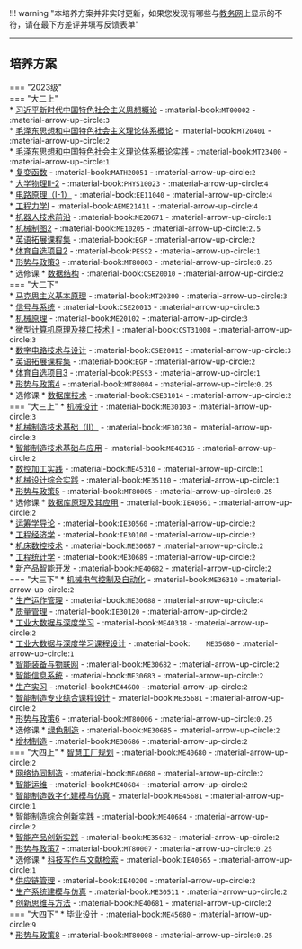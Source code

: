 !!! warning "本培养方案并非实时更新，如果您发现有哪些与[教务网](https://my.cqu.edu.cn)上显示的不符，请在最下方差评并填写反馈表单"

---

## 培养方案

=== "2023级"  
    === "大二上"  
        * [习近平新时代中国特色社会主义思想概论](../../../课程/习近平新时代中国特色社会主义思想概论.md) - :material-book:`MT00002` - :material-arrow-up-circle:`3`  
        * [毛泽东思想和中国特色社会主义理论体系概论](../../../课程/毛泽东思想和中国特色社会主义理论体系概论.md) - :material-book:`MT20401` - :material-arrow-up-circle:`2`  
        * [毛泽东思想和中国特色社会主义理论体系概论实践](../../../课程/毛泽东思想和中国特色社会主义理论体系概论实践.md) - :material-book:`MT23400` - :material-arrow-up-circle:`1`  
        * [复变函数](../../../课程/复变函数.md) - :material-book:`MATH20051` - :material-arrow-up-circle:`2`  
        * [大学物理Ⅱ-2](../../../课程/大学物理.md) - :material-book:`PHYS10023` - :material-arrow-up-circle:`4`  
        * [电路原理（I-1）](../../../课程/电路原理.md) - :material-book:`EE11040` - :material-arrow-up-circle:`4`  
        * [工程力学Ⅰ](../../../课程/工程力学.md) - :material-book:`AEME21411` - :material-arrow-up-circle:`4`  
        * [机器人技术前沿](../../../课程/机器人技术前沿.md) - :material-book:`ME20671` - :material-arrow-up-circle:`1`  
        * [机械制图2](../../../课程/机械制图.md) - :material-book:`ME10205` - :material-arrow-up-circle:`2.5`  
        * [英语拓展课程集](../../../课程/英语.md) - :material-book:`EGP` - :material-arrow-up-circle:`2`  
        * [体育自选项目2](../../../课程/体育.md) - :material-book:`PESS2` - :material-arrow-up-circle:`1`  
        * [形势与政策3](../../../课程/形势与政策.md) - :material-book:`MT80003` - :material-arrow-up-circle:`0.25`  
        * 选修课
            * [数据结构](../../../课程/数据结构.md) - :material-book:`CSE20010` - :material-arrow-up-circle:`2`  
    === "大二下"  
        * [马克思主义基本原理](../../../课程/马克思主义基本原理.md) - :material-book:`MT20300` - :material-arrow-up-circle:`3`  
        * [信号与系统](../../../课程/信号与系统.md) - :material-book:`CSE20013` - :material-arrow-up-circle:`3`  
        * [机械原理](../../../课程/机械原理.md) - :material-book:`ME20102` - :material-arrow-up-circle:`3`  
        * [微型计算机原理及接口技术Ⅱ](../../../课程/微型计算机原理及接口技术.md) - :material-book:`CST31008` - :material-arrow-up-circle:`3`  
        * [数字电路技术与设计](../../../课程/数字电路技术与设计.md) - :material-book:`CSE20015` - :material-arrow-up-circle:`3`  
        * [英语拓展课程集](../../../课程/英语.md) - :material-book:`EGP` - :material-arrow-up-circle:`2`  
        * [体育自选项目3](../../../课程/体育.md) - :material-book:`PESS3` - :material-arrow-up-circle:`1`  
        * [形势与政策4](../../../课程/形势与政策.md) - :material-book:`MT80004` - :material-arrow-up-circle:`0.25`  
        * 选修课
            * [数据库技术](../../../课程/数据库技术.md) - :material-book:`CSE31014` - :material-arrow-up-circle:`2`  
    === "大三上"
        * [机械设计](../../../课程/机械设计.md) - :material-book:`ME30103` - :material-arrow-up-circle:`3`  
        * [机械制造技术基础（Ⅱ）](../../../课程/机械制造技术基础.md) - :material-book:`ME30230` - :material-arrow-up-circle:`3`  
        * [智能制造技术基础与应用](../../../课程/智能制造技术基础与应用.md) - :material-book:`ME40316` - :material-arrow-up-circle:`2`  
        * [数控加工实践](../../../课程/数控加工实践.md) - :material-book:`ME45310` - :material-arrow-up-circle:`1`  
        * [机械设计综合实践](../../../课程/机械设计综合实践.md) - :material-book:`ME35110` - :material-arrow-up-circle:`1`  
        * [形势与政策5](../../../课程/形势与政策.md) - :material-book:`MT80005` - :material-arrow-up-circle:`0.25`  
        * 选修课
            * [数据库原理及其应用](../../../课程/数据库原理及其应用.md) - :material-book:`IE40561` - :material-arrow-up-circle:`2`  
            * [运筹学导论](../../../课程/运筹学导论.md) - :material-book:`IE30560` - :material-arrow-up-circle:`2`  
            * [工程经济学](../../../课程/工程经济学.md) - :material-book:`IE30100` - :material-arrow-up-circle:`2`  
            * [机床数控技术](../../../课程/机床数控技术.md) - :material-book:`ME30687` - :material-arrow-up-circle:`2`  
            * [工程统计学](../../../课程/工程统计学.md) - :material-book:`ME30689` - :material-arrow-up-circle:`2`  
            * [新产品智能开发](../../../课程/新产品智能开发.md) - :material-book:`ME40682` - :material-arrow-up-circle:`2`  
    === "大三下"
        * [机械电气控制及自动化](../../../课程/机械电气控制及自动化.md) - :material-book:`ME36310` - :material-arrow-up-circle:`2`  
        * [生产运作管理](../../../课程/机械电气控制及自动化.md) - :material-book:`ME30688` - :material-arrow-up-circle:`4`  
        * [质量管理](../../../课程/机械电气控制及自动化.md) - :material-book:`IE30120` - :material-arrow-up-circle:`2`  
        * [工业大数据与深度学习](../../../课程/工业大数据与深度学习.md) - :material-book:`ME40318` - :material-arrow-up-circle:`2`  
        * [工业大数据与深度学习课程设计](../../../课程/工业大数据与深度学习课程设计.md) - :material-book:`	ME35680` - :material-arrow-up-circle:`1`  
        * [智能装备与物联网](../../../课程/智能装备与物联网.md) - :material-book:`ME30682` - :material-arrow-up-circle:`2`  
        * [智能信息系统](../../../课程/智能信息系统.md) - :material-book:`ME30683` - :material-arrow-up-circle:`2`  
        * [生产实习](../../../课程/生产实习.md) - :material-book:`ME44680` - :material-arrow-up-circle:`2`  
        * [智能制造专业综合课程设计](../../../课程/智能制造专业综合课程设计.md) - :material-book:`ME35681` - :material-arrow-up-circle:`2`  
        * [形势与政策6](../../../课程/形势与政策.md) - :material-book:`MT80006` - :material-arrow-up-circle:`0.25`  
        * 选修课
            * [绿色制造](../../../课程/绿色制造.md) - :material-book:`ME30685` - :material-arrow-up-circle:`2`  
            * [增材制造](../../../课程/增材制造.md) - :material-book:`ME30686` - :material-arrow-up-circle:`2`  
    === "大四上"
        * [智慧工厂规划](../../../课程/智慧工厂规划.md) - :material-book:`ME40680` - :material-arrow-up-circle:`2`  
        * [网络协同制造](../../../课程/网络协同制造.md) - :material-book:`ME40680` - :material-arrow-up-circle:`2`  
        * [智能运维](../../../课程/智能运维.md) - :material-book:`ME40684` - :material-arrow-up-circle:`2`  
        * [智能制造数字化建模与仿真](../../../课程/智能制造数字化建模与仿真.md) - :material-book:`ME45681` - :material-arrow-up-circle:`1`  
        * [智能制造综合创新实践](../../../课程/智能制造综合创新实践.md) - :material-book:`ME40684` - :material-arrow-up-circle:`2`  
        * [智能产品创新实践](../../../课程/智能产品创新实践.md) - :material-book:`ME35682` - :material-arrow-up-circle:`2`  
        * [形势与政策7](../../../课程/形势与政策.md) - :material-book:`MT80007` - :material-arrow-up-circle:`0.25`  
        * 选修课
            * [科技写作与文献检索](../../../课程/科技写作与文献检索.md) - :material-book:`IE40565` - :material-arrow-up-circle:`1`  
            * [供应链管理](../../../课程/供应链管理.md) - :material-book:`IE40200` - :material-arrow-up-circle:`2`  
            * [生产系统建模与仿真](../../../课程/生产系统建模与仿真.md) - :material-book:`ME30511` - :material-arrow-up-circle:`2`  
            * [创新思维与方法](../../../课程/创新思维与方法.md) - :material-book:`ME40681` - :material-arrow-up-circle:`2`  
    === "大四下"
        * 毕业设计 - :material-book:`ME45680` - :material-arrow-up-circle:`9`  
        * [形势与政策8](../../../课程/形势与政策.md) - :material-book:`MT80008` - :material-arrow-up-circle:`0.25`  